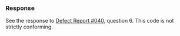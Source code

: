 ### Response

See the response to [Defect Report #040](issue:0040.06), question 6\. This code
is not strictly conforming.
